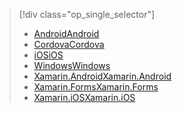 > [!div class="op_single_selector"]
> * [<span data-ttu-id="b4269-101">Android</span><span class="sxs-lookup"><span data-stu-id="b4269-101">Android</span></span>](../articles/app-service-mobile/app-service-mobile-android-get-started-users.md)
> * [<span data-ttu-id="b4269-102">Cordova</span><span class="sxs-lookup"><span data-stu-id="b4269-102">Cordova</span></span>](../articles/app-service-mobile/app-service-mobile-cordova-get-started-users.md)
> * [<span data-ttu-id="b4269-103">iOS</span><span class="sxs-lookup"><span data-stu-id="b4269-103">iOS</span></span>](../articles/app-service-mobile/app-service-mobile-ios-get-started-users.md)
> * [<span data-ttu-id="b4269-104">Windows</span><span class="sxs-lookup"><span data-stu-id="b4269-104">Windows</span></span>](../articles/app-service-mobile/app-service-mobile-windows-store-dotnet-get-started-users.md)
> * [<span data-ttu-id="b4269-105">Xamarin.Android</span><span class="sxs-lookup"><span data-stu-id="b4269-105">Xamarin.Android</span></span>](../articles/app-service-mobile/app-service-mobile-xamarin-android-get-started-users.md)
> * [<span data-ttu-id="b4269-106">Xamarin.Forms</span><span class="sxs-lookup"><span data-stu-id="b4269-106">Xamarin.Forms</span></span>](../articles/app-service-mobile/app-service-mobile-xamarin-forms-get-started-users.md)
> * [<span data-ttu-id="b4269-107">Xamarin.iOS</span><span class="sxs-lookup"><span data-stu-id="b4269-107">Xamarin.iOS</span></span>](../articles/app-service-mobile/app-service-mobile-xamarin-ios-get-started-users.md)
> 
> 

